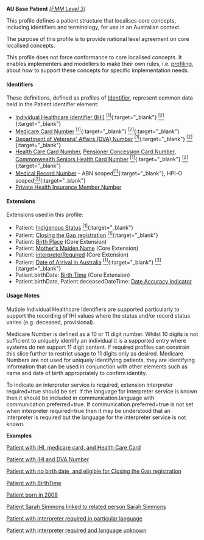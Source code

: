 **AU Base Patient** *[[FMM Level 3](guidance.html)]*

This profile defines a patient structure that localises core concepts, including identifiers and terminology, for use in an Australian context.

The purpose of this profile is to provide national level agreement on core localised concepts. 

This profile does not force conformance to core localised concepts. It enables implementers and modellers to make their own rules, i.e. [profiling](http://hl7.org/fhir/profiling.html), about how to support these concepts for specific implementation needs.


#### Identifiers
These definitions, defined as profiles of [Identifier](http://hl7.org/fhir/R4/datatypes.html#Identifier), represent common data held in the Patient.identifier element:
* [Individual Healthcare Identifier (IHI)](StructureDefinition-au-ihinumber.html) [<sup>[1]</sup>](http://ns.electronichealth.net.au/id/hi/ihi/1.0/index.html){:target="_blank"} [<sup>[2]</sup>](http://meteor.aihw.gov.au/content/index.phtml/itemId/432495){:target="_blank"}
* [Medicare Card Number](StructureDefinition-au-medicarecardnumber.html) [<sup>[1]</sup>](http://ns.electronichealth.net.au/id/medicare-number/index.html){:target="_blank"} [<sup>[2]</sup>](http://meteor.aihw.gov.au/content/index.phtml/itemId/270101){:target="_blank"}
* [Department of Veterans' Affairs (DVA) Number](StructureDefinition-au-dvanumber.html) [<sup>[1]</sup>](http://ns.electronichealth.net.au/id/dva/index.html){:target="_blank"} [<sup>[2]</sup>](http://meteor.aihw.gov.au/content/index.phtml/itemId/339127){:target="_blank"}
* [Health Care Card Number](StructureDefinition-au-healthcarecardnumber.html), [Pensioner Concession Card Number](StructureDefinition-au-pensionerconcessioncardnumber.html), [Commonwealth Seniors Health Card Number](StructureDefinition-au-cwlthseniorshealthcardnumber.html) [<sup>[1]</sup>](http://ns.electronichealth.net.au/id/centrelink-customer-reference-number/index.html){:target="_blank"} [<sup>[2]</sup>](http://meteor.aihw.gov.au/content/index.phtml/itemId/270098){:target="_blank"}
* [Medical Record Number](StructureDefinition-au-medicalrecordnumber.html) - ABN scoped[<sup>[1]</sup>](http://ns.electronichealth.net.au/id/abn-scoped/medicalrecord/1.0/index.html){:target="_blank"}, HPI-O scoped[<sup>[2]</sup>](http://ns.electronichealth.net.au/id/hpio-scoped/medicalrecord/1.0/index.html){:target="_blank"}
* [Private Health Insurance Member Number](StructureDefinition-au-insurernumber.html)

#### Extensions
Extensions used in this profile:
* Patient: [Indigenous Status](http://hl7.org.au/fhir/StructureDefinition/indigenous-status) [<sup>[1]</sup>](http://meteor.aihw.gov.au/content/index.phtml/itemId/602543){:target="_blank"}
* Patient: [Closing the Gap registration](http://hl7.org.au/fhir/StructureDefinition/closing-the-gap-registration) [<sup>[1]</sup>](http://meteor.aihw.gov.au/content/index.phtml/itemId/603679){:target="_blank"}
* Patient: [Birth Place](http://hl7.org/fhir/StructureDefinition/birthPlace) (Core Extension)
* Patient: [Mother's Maiden Name](http://hl7.org/fhir/StructureDefinition/patient-mothersMaidenName) (Core Extension)
* Patient: [interpreterRequired](http://hl7.org/fhir/StructureDefinition/patient-interpreterRequired) (Core Extension)
* Patient: [Date of Arrival in Australia](http://hl7.org.au/fhir/StructureDefinition/date-of-arrival) [<sup>[1]</sup>](https://www.abs.gov.au/AUSSTATS/abs@.nsf/Lookup/1200.0.55.007Main+Features12014,%20Version%201.5?OpenDocument){:target="_blank"} [<sup>[3]</sup>](https://meteor.aihw.gov.au/content/index.phtml/itemId/269447){:target="_blank"}
* Patient.birthDate: [Birth Time](http://hl7.org/fhir/STU3/extension-patient-birthtime.html) (Core Extension)
* Patient.birthDate, Patient.deceasedDateTime: [Date Accuracy Indicator](http://hl7.org.au/fhir/StructureDefinition/date-accuracy-indicator)

#### Usage Notes
Mutiple Individual Healthcare Identifiers are supported particularly to support the recording of IHI values where the status and/or record status varies (e.g. deceased, provisional).

Medicare Number is defined as a 10 or 11 digit number. Whilst 10 digits is not sufficient to uniquely identify an individual it is a supported entry where systems do not support 11 digit content. If required profiles can constrain this slice further to restrict usage to 11 digits only as desired.
Medicare Numbers are not used for uniquely identifying patients, they are identifying information that can be used in conjunction with other elements such as name and date of birth appropriately to confirm identity.

To indicate an interpreter service is required, extension interpreter required=true should be set. If the language for interpreter service is known then it should be included in communication.language with communication.preferred=true. If communication.preferred=true is not set when interpreter required=true then it may be understood that an interpreter is required but the language for the interpreter service is not known.

**Examples**

[Patient with IHI, medicare card, and Health Care Card](Patient-example0.html)

[Patient with IHI and DVA Number](Patient-example1.html)

[Patient with no birth date, and eligible for Closing the Gap registration](Patient-example2.html)

[Patient with BirthTime](Patient-example3.html)

[Patient born in 2008](Patient-example4.html)

[Patient Sarah Simmons linked to related person Sarah Simmons](Patient-example5.html)

[Patient with interpreter required in particular language](Patient-example6.html)

[Patient with interpreter required and language unknown](Patient-example7.html)

